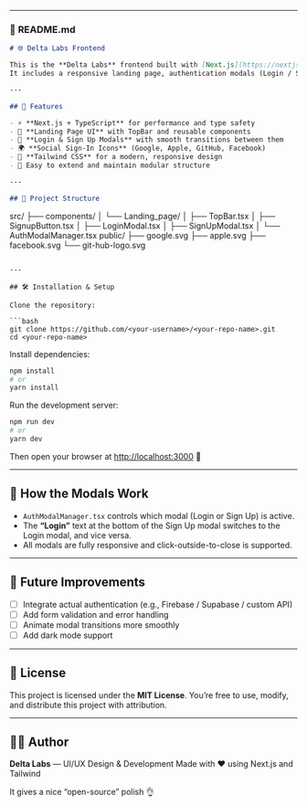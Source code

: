 

---

### 📝 **README.md**

```markdown
# 🌐 Delta Labs Frontend

This is the **Delta Labs** frontend built with [Next.js](https://nextjs.org/) and [TypeScript](https://www.typescriptlang.org/).  
It includes a responsive landing page, authentication modals (Login / Sign Up), and a clean UI powered by Tailwind CSS.

---

## 🚀 Features

- ⚡ **Next.js + TypeScript** for performance and type safety  
- 🧭 **Landing Page UI** with TopBar and reusable components  
- 🔐 **Login & Sign Up Modals** with smooth transitions between them  
- 🌍 **Social Sign-In Icons** (Google, Apple, GitHub, Facebook)  
- 🧱 **Tailwind CSS** for a modern, responsive design  
- 🧰 Easy to extend and maintain modular structure

---

## 🧭 Project Structure

```

src/
├── components/
│   └── Landing_page/
│       ├── TopBar.tsx
│       ├── SignupButton.tsx
│       ├── LoginModal.tsx
│       ├── SignUpModal.tsx
│       └── AuthModalManager.tsx
public/
├── google.svg
├── apple.svg
├── facebook.svg
└── git-hub-logo.svg

````

---

## 🛠️ Installation & Setup

Clone the repository:

```bash
git clone https://github.com/<your-username>/<your-repo-name>.git
cd <your-repo-name>
````

Install dependencies:

```bash
npm install
# or
yarn install
```

Run the development server:

```bash
npm run dev
# or
yarn dev
```

Then open your browser at [http://localhost:3000](http://localhost:3000) 🚀

---

## 🧠 How the Modals Work

* `AuthModalManager.tsx` controls which modal (Login or Sign Up) is active.
* The **“Login”** text at the bottom of the Sign Up modal switches to the Login modal, and vice versa.
* All modals are fully responsive and click-outside-to-close is supported.

---

## 🌟 Future Improvements

* [ ] Integrate actual authentication (e.g., Firebase / Supabase / custom API)
* [ ] Add form validation and error handling
* [ ] Animate modal transitions more smoothly
* [ ] Add dark mode support

---

## 📄 License

This project is licensed under the **MIT License**.
You’re free to use, modify, and distribute this project with attribution.

---

## 👨‍💻 Author

**Delta Labs** — UI/UX Design & Development
Made with ❤️ using Next.js and Tailwind

It gives a nice “open-source” polish 👌
```
